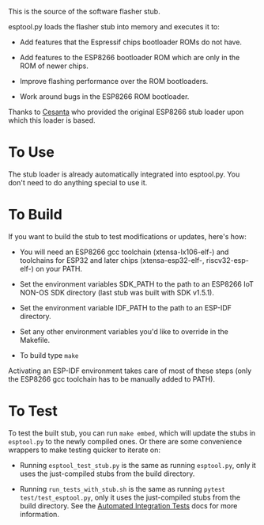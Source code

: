 This is the source of the software flasher stub.

esptool.py loads the flasher stub into memory and executes it to:

* Add features that the Espressif chips bootloader ROMs do not have.

* Add features to the ESP8266 bootloader ROM which are only in the ROM of newer chips.

* Improve flashing performance over the ROM bootloaders.

* Work around bugs in the ESP8266 ROM bootloader.

Thanks to [Cesanta](http://cesanta.com/) who provided the original ESP8266 stub loader upon which this loader is based.

# To Use

The stub loader is already automatically integrated into esptool.py. You don't need to do anything special to use it.

# To Build

If you want to build the stub to test modifications or updates, here's how:

* You will need an ESP8266 gcc toolchain (xtensa-lx106-elf-) and toolchains for ESP32 and later chips (xtensa-esp32-elf-, riscv32-esp-elf-) on your PATH.

* Set the environment variables SDK_PATH to the path to an ESP8266 IoT NON-OS SDK directory (last stub was built with SDK v1.5.1).

* Set the environment variable IDF_PATH to the path to an ESP-IDF directory.

* Set any other environment variables you'd like to override in the Makefile.

* To build type `make`

Activating an ESP-IDF environment takes care of most of these steps (only the ESP8266 gcc toolchain has to be manually added to PATH).

# To Test

To test the built stub, you can run `make embed`, which will update the stubs in `esptool.py` to the newly compiled ones. Or there are some convenience wrappers to make testing quicker to iterate on:

* Running `esptool_test_stub.py` is the same as running `esptool.py`, only it uses the just-compiled stubs from the build directory.

* Running `run_tests_with_stub.sh` is the same as running `pytest test/test_esptool.py`, only it uses the just-compiled stubs from the build directory. See the [Automated Integration Tests](https://docs.espressif.com/projects/esptool/en/latest/contributing.html#automated-integration-tests) docs for more information.

